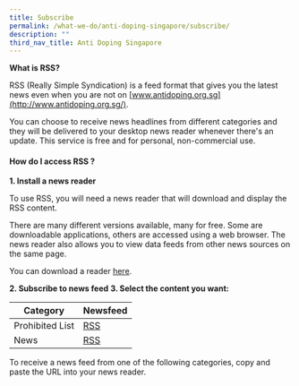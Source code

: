 ```yaml
---
title: Subscribe
permalink: /what-we-do/anti-doping-singapore/subscribe/
description: ""
third_nav_title: Anti Doping Singapore
---
```

**What is RSS?**

RSS (Really Simple Syndication) is a feed format that gives you the latest news even when you are not on [www.antidoping.org.sg](http://www.antidoping.org.sg/).

You can choose to receive news headlines from different categories and they will be delivered to your desktop news reader whenever there's an update. This service is free and for personal, non-commercial use.
#### **How do I access RSS ?**

**1. Install a news reader**

To use RSS, you will need a news reader that will download and display the RSS content.  
  
There are many different versions available, many for free. Some are downloadable applications, others are accessed using a web browser. The news reader also allows you to view data feeds from other news sources on the same page.

You can download a reader [here](http://en.wikipedia.org/wiki/News_aggregator).

**2. Subscribe to news feed**
**3. Select the content you want:**


| Category | Newsfeed |
| -------- | -------- |
| Prohibited List     | [RSS](https://www.sportsingapore.gov.sg/Athletes-Coaches/Anti-Doping-Singapore/RSS-Feed/Prohibited-List)     |
News | [RSS](https://www.sportsingapore.gov.sg/Athletes-Coaches/Anti-Doping-Singapore/RSS-Feed/News)|

To receive a news feed from one of the following categories, copy and paste the URL into your news reader.